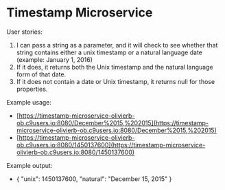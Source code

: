 
Timestamp Microservice
===

User stories:

1.  I can pass a string as a parameter, and it will check to see whether that string contains either a unix timestamp or a natural language date (example: January 1, 2016)</li>
1.  If it does, it returns both the Unix timestamp and the natural language form of that date.</li>
1.  If it does not contain a date or Unix timestamp, it returns null for those properties.</li>

Example usage:

*  [https://timestamp-microservice-olivierb-ob.c9users.io:8080/December%2015,%202015](https://timestamp-microservice-olivierb-ob.c9users.io:8080/December%2015,%202015)
*  [https://timestamp-microservice-olivierb-ob.c9users.io:8080/1450137600](https://timestamp-microservice-olivierb-ob.c9users.io:8080/1450137600)

Example output:

*  { "unix": 1450137600, "natural": "December 15, 2015" }
